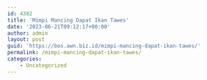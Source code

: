 ```yaml
---
id: 4382
title: 'Mimpi Mancing Dapat Ikan Tawes'
date: '2023-06-21T09:12:17+00:00'
author: admin
layout: post
guid: 'https://bos.awn.biz.id/mimpi-mancing-dapat-ikan-tawes/'
permalink: /mimpi-mancing-dapat-ikan-tawes/
categories:
    - Uncategorized
---
```


